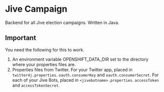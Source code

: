 # Jive Campaign
Backend for all Jive election campaigns. Written in Java.

## Important
You need the following for this to work.

1. An environment variable OPENSHIFT_DATA_DIR set to the directory where your properties files are.
2. Properties files from Twitter.
	For your Twitter app, placed in `twitter4j.properties`. `oauth.consumerKey` and `oauth.consumerSecret`.
	For each of your Jive Bots, placed in `<jivebotname>.properties`. `accessToken` and `accessTokenSecret`.
